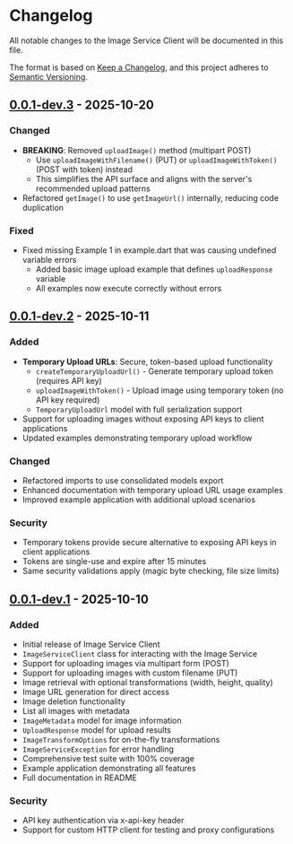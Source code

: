 # Changelog

All notable changes to the Image Service Client will be documented in this file.

The format is based on [Keep a Changelog](https://keepachangelog.com/en/1.0.0/),
and this project adheres to [Semantic Versioning](https://semver.org/spec/v2.0.0.html).

## [0.0.1-dev.3] - 2025-10-20

### Changed

- **BREAKING**: Removed `uploadImage()` method (multipart POST)
  - Use `uploadImageWithFilename()` (PUT) or `uploadImageWithToken()` (POST with token) instead
  - This simplifies the API surface and aligns with the server's recommended upload patterns
- Refactored `getImage()` to use `getImageUrl()` internally, reducing code duplication

### Fixed

- Fixed missing Example 1 in example.dart that was causing undefined variable errors
  - Added basic image upload example that defines `uploadResponse` variable
  - All examples now execute correctly without errors

## [0.0.1-dev.2] - 2025-10-11

### Added

- **Temporary Upload URLs**: Secure, token-based upload functionality
  - `createTemporaryUploadUrl()` - Generate temporary upload token (requires API key)
  - `uploadImageWithToken()` - Upload image using temporary token (no API key required)
  - `TemporaryUploadUrl` model with full serialization support
- Support for uploading images without exposing API keys to client applications
- Updated examples demonstrating temporary upload workflow

### Changed

- Refactored imports to use consolidated models export
- Enhanced documentation with temporary upload URL usage examples
- Improved example application with additional upload scenarios

### Security

- Temporary tokens provide secure alternative to exposing API keys in client applications
- Tokens are single-use and expire after 15 minutes
- Same security validations apply (magic byte checking, file size limits)

## [0.0.1-dev.1] - 2025-10-10

### Added

- Initial release of Image Service Client
- `ImageServiceClient` class for interacting with the Image Service
- Support for uploading images via multipart form (POST)
- Support for uploading images with custom filename (PUT)
- Image retrieval with optional transformations (width, height, quality)
- Image URL generation for direct access
- Image deletion functionality
- List all images with metadata
- `ImageMetadata` model for image information
- `UploadResponse` model for upload results
- `ImageTransformOptions` for on-the-fly transformations
- `ImageServiceException` for error handling
- Comprehensive test suite with 100% coverage
- Example application demonstrating all features
- Full documentation in README

### Security

- API key authentication via x-api-key header
- Support for custom HTTP client for testing and proxy configurations

[0.0.1-dev.3]: https://github.com/mtwichel/image_service/compare/v0.0.1-dev.2...v0.0.1-dev.3
[0.0.1-dev.2]: https://github.com/mtwichel/image_service/compare/v0.0.1-dev.1...v0.0.1-dev.2
[0.0.1-dev.1]: https://github.com/mtwichel/image_service/releases/tag/v0.0.1-dev.1
